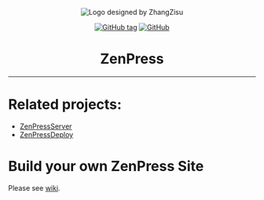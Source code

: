 <div align="center">

![Logo designed by ZhangZisu](https://i.loli.net/2018/08/04/5b65bebb829a3.png)

[![GitHub tag](https://img.shields.io/github/tag/ZhangZisu/ZenPress.svg?style=flat-square)](https://github.com/ZhangZisu/ZenPress)
[![GitHub](https://img.shields.io/github/license/ZhangZisu/ZenPress.svg?style=flat-square)](https://github.com/ZhangZisu/ZenPress)
# ZenPress

</div>

---
# Related projects:
 - [ZenPressServer](https://github.com/ZhangZisu/ZenPressServer)
 - [ZenPressDeploy](https://github.com/ZhangZisu/ZenPressDepoly)

# Build your own ZenPress Site
Please see [wiki](https://github.com/ZhangZisu/ZenPress/wiki).
